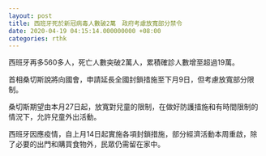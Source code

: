 ```yaml
---
layout: post
title: 西班牙死於新冠病毒人數破2萬　政府考慮放寬部分禁令
date: 2020-04-19 04:15:14.000000000 +08:00
categories: rthk
---
```


西班牙再多560多人，死亡人數突破2萬人，累積確診人數增至超過19萬。

首相桑切斯說將向國會，申請延長全國封鎖措施至下月9日，但考慮放寬部分限制。

桑切斯期望由本月27日起，放寬對兒童的限制，在做好防護措施和有時間限制的情況下，允許兒童外出活動。

西班牙因應疫情，自上月14日起實施各項封鎖措施，部分經濟活動本周重啟，除了必要的出門和購買食物外，民眾仍需留在家中。
